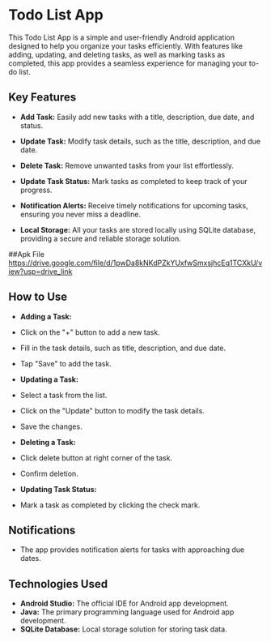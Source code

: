 # Todo List App

This Todo List App is a simple and user-friendly Android application designed to help you organize your tasks efficiently. With features like adding, updating, and deleting tasks, as well as marking tasks as completed, this app provides a seamless experience for managing your to-do list.

## Key Features

- **Add Task:** Easily add new tasks with a title, description, due date, and status.

- **Update Task:** Modify task details, such as the title, description, and due date.

- **Delete Task:** Remove unwanted tasks from your list effortlessly.

- **Update Task Status:** Mark tasks as completed to keep track of your progress.

- **Notification Alerts:** Receive timely notifications for upcoming tasks, ensuring you never miss a deadline.

- **Local Storage:** All your tasks are stored locally using SQLite database, providing a secure and reliable storage solution.

##Apk File https://drive.google.com/file/d/1pwDa8kNKdPZkYUxfwSmxsjhcEq1TCXkU/view?usp=drive_link

## How to Use

- **Adding a Task:**
- Click on the "+" button to add a new task.
- Fill in the task details, such as title, description, and due date.
- Tap "Save" to add the task.

- **Updating a Task:**
- Select a task from the list.
- Click on the "Update" button to modify the task details.
- Save the changes.

- **Deleting a Task:**
- Click delete button at right corner of the task.
- Confirm deletion.

- **Updating Task Status:**
- Mark a task as completed by clicking the check mark.

## Notifications

- The app provides notification alerts for tasks with approaching due dates.

## Technologies Used

- **Android Studio:** The official IDE for Android app development.
- **Java:** The primary programming language used for Android app development.
- **SQLite Database:** Local storage solution for storing task data.

